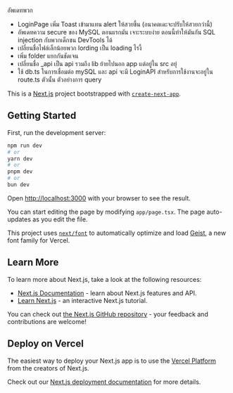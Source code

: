 อัพเดทพวก
- LoginPage เพิ่ม Toast เข้ามาแทน alert ให้สวยขึ้น (อนาคตเดะจะปรับให้สวยกว่านี้)
- อัพเดทความ secure ของ MySQL ตอนแรกมัน เจาะระบบง่าย ตอนนี้ทำให้มันกัน SQL injection กับพวกเด็กซน DevTools ได้
- เปลี่ยนชื่อไฟล์เล็กน้อยพวก lording เป็น loading ไรงี้
- เพิ่ม folder แยกกันชัดเจน
- เปลี่ยนชื่อ _api เป็น api รวมถึง lib ย้ายไปนอก app แต่อยู่ใน src อยุ่
- ใช้ db.ts ในการเชื่อมต่อ mySQL และ api จะมี LoginAPI สำหรับการใช้งานจะอยู่ใน route.ts ตัวนั้น ตัวอย่างการ query

This is a [Next.js](https://nextjs.org) project bootstrapped with [`create-next-app`](https://nextjs.org/docs/app/api-reference/cli/create-next-app).

## Getting Started

First, run the development server:

```bash
npm run dev
# or
yarn dev
# or
pnpm dev
# or
bun dev
```

Open [http://localhost:3000](http://localhost:3000) with your browser to see the result.

You can start editing the page by modifying `app/page.tsx`. The page auto-updates as you edit the file.

This project uses [`next/font`](https://nextjs.org/docs/app/building-your-application/optimizing/fonts) to automatically optimize and load [Geist](https://vercel.com/font), a new font family for Vercel.

## Learn More

To learn more about Next.js, take a look at the following resources:

- [Next.js Documentation](https://nextjs.org/docs) - learn about Next.js features and API.
- [Learn Next.js](https://nextjs.org/learn) - an interactive Next.js tutorial.

You can check out [the Next.js GitHub repository](https://github.com/vercel/next.js) - your feedback and contributions are welcome!

## Deploy on Vercel

The easiest way to deploy your Next.js app is to use the [Vercel Platform](https://vercel.com/new?utm_medium=default-template&filter=next.js&utm_source=create-next-app&utm_campaign=create-next-app-readme) from the creators of Next.js.

Check out our [Next.js deployment documentation](https://nextjs.org/docs/app/building-your-application/deploying) for more details.
